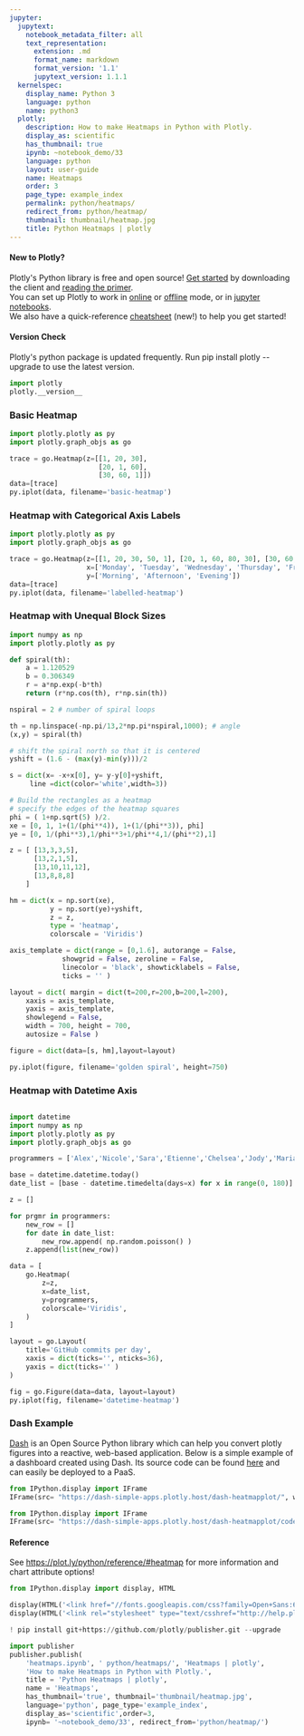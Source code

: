 ```yaml
---
jupyter:
  jupytext:
    notebook_metadata_filter: all
    text_representation:
      extension: .md
      format_name: markdown
      format_version: '1.1'
      jupytext_version: 1.1.1
  kernelspec:
    display_name: Python 3
    language: python
    name: python3
  plotly:
    description: How to make Heatmaps in Python with Plotly.
    display_as: scientific
    has_thumbnail: true
    ipynb: ~notebook_demo/33
    language: python
    layout: user-guide
    name: Heatmaps
    order: 3
    page_type: example_index
    permalink: python/heatmaps/
    redirect_from: python/heatmap/
    thumbnail: thumbnail/heatmap.jpg
    title: Python Heatmaps | plotly
---
```


#### New to Plotly?
Plotly's Python library is free and open source! [Get started](https://plot.ly/python/getting-started/) by downloading the client and [reading the primer](https://plot.ly/python/getting-started/).
<br>You can set up Plotly to work in [online](https://plot.ly/python/getting-started/#initialization-for-online-plotting) or [offline](https://plot.ly/python/getting-started/#initialization-for-offline-plotting) mode, or in [jupyter notebooks](https://plot.ly/python/getting-started/#start-plotting-online).
<br>We also have a quick-reference [cheatsheet](https://images.plot.ly/plotly-documentation/images/python_cheat_sheet.pdf) (new!) to help you get started!
#### Version Check
Plotly's python package is updated frequently. Run pip install plotly --upgrade to use the latest version.

```python
import plotly
plotly.__version__
```

### Basic Heatmap

```python
import plotly.plotly as py
import plotly.graph_objs as go

trace = go.Heatmap(z=[[1, 20, 30],
                      [20, 1, 60],
                      [30, 60, 1]])
data=[trace]
py.iplot(data, filename='basic-heatmap')
```

### Heatmap with Categorical Axis Labels

```python
import plotly.plotly as py
import plotly.graph_objs as go

trace = go.Heatmap(z=[[1, 20, 30, 50, 1], [20, 1, 60, 80, 30], [30, 60, 1, -10, 20]],
                   x=['Monday', 'Tuesday', 'Wednesday', 'Thursday', 'Friday'],
                   y=['Morning', 'Afternoon', 'Evening'])
data=[trace]
py.iplot(data, filename='labelled-heatmap')
```

### Heatmap with Unequal Block Sizes


```python
import numpy as np
import plotly.plotly as py

def spiral(th):
    a = 1.120529
    b = 0.306349
    r = a*np.exp(-b*th)
    return (r*np.cos(th), r*np.sin(th))

nspiral = 2 # number of spiral loops

th = np.linspace(-np.pi/13,2*np.pi*nspiral,1000); # angle
(x,y) = spiral(th)

# shift the spiral north so that it is centered
yshift = (1.6 - (max(y)-min(y)))/2

s = dict(x= -x+x[0], y= y-y[0]+yshift,
     line =dict(color='white',width=3))

# Build the rectangles as a heatmap
# specify the edges of the heatmap squares
phi = ( 1+np.sqrt(5) )/2.
xe = [0, 1, 1+(1/(phi**4)), 1+(1/(phi**3)), phi]
ye = [0, 1/(phi**3),1/phi**3+1/phi**4,1/(phi**2),1]

z = [ [13,3,3,5],
      [13,2,1,5],
      [13,10,11,12],
      [13,8,8,8]
    ]

hm = dict(x = np.sort(xe),
          y = np.sort(ye)+yshift,
          z = z,
          type = 'heatmap',
          colorscale = 'Viridis')

axis_template = dict(range = [0,1.6], autorange = False,
             showgrid = False, zeroline = False,
             linecolor = 'black', showticklabels = False,
             ticks = '' )

layout = dict( margin = dict(t=200,r=200,b=200,l=200),
    xaxis = axis_template,
    yaxis = axis_template,
    showlegend = False,
    width = 700, height = 700,
    autosize = False )

figure = dict(data=[s, hm],layout=layout)

py.iplot(figure, filename='golden spiral', height=750)

```

### Heatmap with Datetime Axis

```python

import datetime
import numpy as np
import plotly.plotly as py
import plotly.graph_objs as go

programmers = ['Alex','Nicole','Sara','Etienne','Chelsea','Jody','Marianne']

base = datetime.datetime.today()
date_list = [base - datetime.timedelta(days=x) for x in range(0, 180)]

z = []

for prgmr in programmers:
    new_row = []
    for date in date_list:
        new_row.append( np.random.poisson() )
    z.append(list(new_row))

data = [
    go.Heatmap(
        z=z,
        x=date_list,
        y=programmers,
        colorscale='Viridis',
    )
]

layout = go.Layout(
    title='GitHub commits per day',
    xaxis = dict(ticks='', nticks=36),
    yaxis = dict(ticks='' )
)

fig = go.Figure(data=data, layout=layout)
py.iplot(fig, filename='datetime-heatmap')
```

### Dash Example


[Dash](https://plot.ly/products/dash/) is an Open Source Python library which can help you convert plotly figures into a reactive, web-based application. Below is a simple example of a dashboard created using Dash. Its source code can be found [here](https://github.com/plotly/simple-example-chart-apps/tree/master/dash-heatmapplot) and can easily be deployed to a PaaS.

```python
from IPython.display import IFrame
IFrame(src= "https://dash-simple-apps.plotly.host/dash-heatmapplot/", width="120%", height="650px", frameBorder="0")
```

```python
from IPython.display import IFrame
IFrame(src= "https://dash-simple-apps.plotly.host/dash-heatmapplot/code", width="120%", height=500, frameBorder="0")
```

#### Reference
See https://plot.ly/python/reference/#heatmap for more information and chart attribute options!


```python
from IPython.display import display, HTML

display(HTML('<link href="//fonts.googleapis.com/css?family=Open+Sans:600,400,300,200|Inconsolata|Ubuntu+Mono:400,700rel="stylesheet" type="text/css" />'))
display(HTML('<link rel="stylesheet" type="text/csshref="http://help.plot.ly/documentation/all_static/css/ipython-notebook-custom.css">'))

! pip install git+https://github.com/plotly/publisher.git --upgrade

import publisher
publisher.publish(
    'heatmaps.ipynb', ' python/heatmaps/', 'Heatmaps | plotly',
    'How to make Heatmaps in Python with Plotly.',
    title = 'Python Heatmaps | plotly',
    name = 'Heatmaps',
    has_thumbnail='true', thumbnail='thumbnail/heatmap.jpg',
    language='python', page_type='example_index',
    display_as='scientific',order=3,
    ipynb= '~notebook_demo/33', redirect_from='python/heatmap/')
```

```python

```
